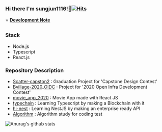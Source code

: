 ### Hi there I'm sungjun1116!👋[![Hits](https://hits.seeyoufarm.com/api/count/incr/badge.svg?url=https%3A%2F%2Fgithub.com%2Fsungjun1116%2Fhit-counter&count_bg=%2379C83D&title_bg=%23555555&icon=&icon_color=%23E7E7E7&title=hits&edge_flat=false)](https://hits.seeyoufarm.com)
:star: [**Development Note**](https://www.notion.so/NOTE-0ad7b0cd5fc546029425386e4f72c949)

### Stack
- Node.js
- Typescript
- React.js


### Repository Description
- <a href='https://github.com/sungjun1116/Scatter-capstone2'>Scatter-capston2</a> : Graduation Project for 'Capstone Design Contest'
- <a href='https://github.com/sungjun1116/Bvillage-2020_OIDC'>Bvillage-2020_OIDC</a> : Project for '2020 Open Infra Development Contest'
- <a href='https://github.com/sungjun1116/movie_app_2020'>movie_app_2020</a> : Movie App made with React JS
- <a href='https://github.com/sungjun1116/typechain'>typechain</a> : Learning Typescript by making a Blockchain with it
- <a href='https://github.com/sungjun1116/hi-nest'>hi-nest</a> : Learning NestJS by making an enterprise ready API
- <a href='https://github.com/sungjun1116/Algorithm'>Algorithm</a> : Algorithm study for coding test


![Anurag's github stats](https://github-readme-stats.vercel.app/api?username=sungjun1116&show_icons=true&count_private=true)

